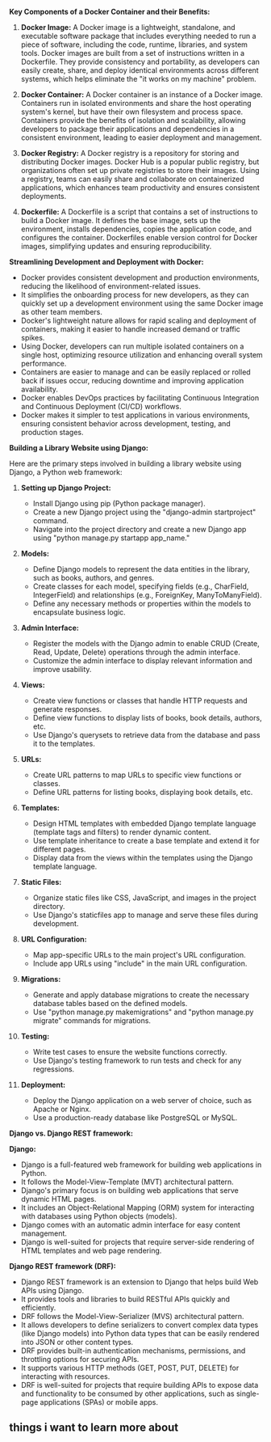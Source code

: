 **Key Components of a Docker Container and their Benefits:**

1. **Docker Image:** A Docker image is a lightweight, standalone, and executable software package that includes everything needed to run a piece of software, including the code, runtime, libraries, and system tools. Docker images are built from a set of instructions written in a Dockerfile. They provide consistency and portability, as developers can easily create, share, and deploy identical environments across different systems, which helps eliminate the "it works on my machine" problem.

2. **Docker Container:** A Docker container is an instance of a Docker image. Containers run in isolated environments and share the host operating system's kernel, but have their own filesystem and process space. Containers provide the benefits of isolation and scalability, allowing developers to package their applications and dependencies in a consistent environment, leading to easier deployment and management.

3. **Docker Registry:** A Docker registry is a repository for storing and distributing Docker images. Docker Hub is a popular public registry, but organizations often set up private registries to store their images. Using a registry, teams can easily share and collaborate on containerized applications, which enhances team productivity and ensures consistent deployments.

4. **Dockerfile:** A Dockerfile is a script that contains a set of instructions to build a Docker image. It defines the base image, sets up the environment, installs dependencies, copies the application code, and configures the container. Dockerfiles enable version control for Docker images, simplifying updates and ensuring reproducibility.

**Streamlining Development and Deployment with Docker:**
- Docker provides consistent development and production environments, reducing the likelihood of environment-related issues.
- It simplifies the onboarding process for new developers, as they can quickly set up a development environment using the same Docker image as other team members.
- Docker's lightweight nature allows for rapid scaling and deployment of containers, making it easier to handle increased demand or traffic spikes.
- Using Docker, developers can run multiple isolated containers on a single host, optimizing resource utilization and enhancing overall system performance.
- Containers are easier to manage and can be easily replaced or rolled back if issues occur, reducing downtime and improving application availability.
- Docker enables DevOps practices by facilitating Continuous Integration and Continuous Deployment (CI/CD) workflows.
- Docker makes it simpler to test applications in various environments, ensuring consistent behavior across development, testing, and production stages.

**Building a Library Website using Django:**

Here are the primary steps involved in building a library website using Django, a Python web framework:

1. **Setting up Django Project:**
   - Install Django using pip (Python package manager).
   - Create a new Django project using the "django-admin startproject" command.
   - Navigate into the project directory and create a new Django app using "python manage.py startapp app_name."

2. **Models:**
   - Define Django models to represent the data entities in the library, such as books, authors, and genres.
   - Create classes for each model, specifying fields (e.g., CharField, IntegerField) and relationships (e.g., ForeignKey, ManyToManyField).
   - Define any necessary methods or properties within the models to encapsulate business logic.

3. **Admin Interface:**
   - Register the models with the Django admin to enable CRUD (Create, Read, Update, Delete) operations through the admin interface.
   - Customize the admin interface to display relevant information and improve usability.

4. **Views:**
   - Create view functions or classes that handle HTTP requests and generate responses.
   - Define view functions to display lists of books, book details, authors, etc.
   - Use Django's querysets to retrieve data from the database and pass it to the templates.

5. **URLs:**
   - Create URL patterns to map URLs to specific view functions or classes.
   - Define URL patterns for listing books, displaying book details, etc.

6. **Templates:**
   - Design HTML templates with embedded Django template language (template tags and filters) to render dynamic content.
   - Use template inheritance to create a base template and extend it for different pages.
   - Display data from the views within the templates using the Django template language.

7. **Static Files:**
   - Organize static files like CSS, JavaScript, and images in the project directory.
   - Use Django's staticfiles app to manage and serve these files during development.

8. **URL Configuration:**
   - Map app-specific URLs to the main project's URL configuration.
   - Include app URLs using "include" in the main URL configuration.

9. **Migrations:**
   - Generate and apply database migrations to create the necessary database tables based on the defined models.
   - Use "python manage.py makemigrations" and "python manage.py migrate" commands for migrations.

10. **Testing:**
    - Write test cases to ensure the website functions correctly.
    - Use Django's testing framework to run tests and check for any regressions.

11. **Deployment:**
    - Deploy the Django application on a web server of choice, such as Apache or Nginx.
    - Use a production-ready database like PostgreSQL or MySQL.

**Django vs. Django REST framework:**

**Django:**
- Django is a full-featured web framework for building web applications in Python.
- It follows the Model-View-Template (MVT) architectural pattern.
- Django's primary focus is on building web applications that serve dynamic HTML pages.
- It includes an Object-Relational Mapping (ORM) system for interacting with databases using Python objects (models).
- Django comes with an automatic admin interface for easy content management.
- Django is well-suited for projects that require server-side rendering of HTML templates and web page rendering.

**Django REST framework (DRF):**
- Django REST framework is an extension to Django that helps build Web APIs using Django.
- It provides tools and libraries to build RESTful APIs quickly and efficiently.
- DRF follows the Model-View-Serializer (MVS) architectural pattern.
- It allows developers to define serializers to convert complex data types (like Django models) into Python data types that can be easily rendered into JSON or other content types.
- DRF provides built-in authentication mechanisms, permissions, and throttling options for securing APIs.
- It supports various HTTP methods (GET, POST, PUT, DELETE) for interacting with resources.
- DRF is well-suited for projects that require building APIs to expose data and functionality to be consumed by other applications, such as single-page applications (SPAs) or mobile apps.

## things i want to learn more about